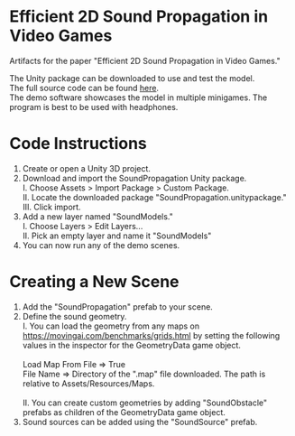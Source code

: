 # Efficient 2D Sound Propagation in Video Games
Artifacts for the paper "Efficient 2D Sound Propagation in Video Games."

The Unity package can be downloaded to use and test the model. <br>
The full source code can be found [here](https://github.com/TinSlam/SoundPropagation). <br>
The demo software showcases the model in multiple minigames. The program is best to be used with headphones.

# Code Instructions
1. Create or open a Unity 3D project.
2. Download and import the SoundPropagation Unity package. <br>
  I. Choose Assets > Import Package > Custom Package. <br>
  II. Locate the downloaded package "SoundPropagation.unitypackage." <br>
  III. Click import. <br>
3. Add a new layer named "SoundModels." <br>
  I. Choose Layers > Edit Layers... <br>
  II. Pick an empty layer and name it "SoundModels" <br>
4. You can now run any of the demo scenes.

# Creating a New Scene
1. Add the "SoundPropagation" prefab to your scene.
2. Define the sound geometry. <br>
  I. You can load the geometry from any maps on https://movingai.com/benchmarks/grids.html by setting the following values in the inspector for the GeometryData game object. <br> <br>
      Load Map From File => True <br>
      File Name => Directory of the ".map" file downloaded. The path is relative to Assets/Resources/Maps. <br> <br>
  II. You can create custom geometries by adding "SoundObstacle" prefabs as children of the GeometryData game object. <br>
3. Sound sources can be added using the "SoundSource" prefab.
